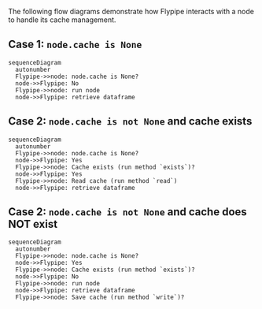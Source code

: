 The following flow diagrams demonstrate how Flypipe interacts with a node to handle its cache management.

## Case 1: `node.cache is None`

``` mermaid
sequenceDiagram
  autonumber
  Flypipe->>node: node.cache is None?
  node->>Flypipe: No
  Flypipe->>node: run node
  node->>Flypipe: retrieve dataframe 
```

## Case 2: `node.cache is not None` and cache exists

``` mermaid
sequenceDiagram
  autonumber
  Flypipe->>node: node.cache is None?
  node->>Flypipe: Yes
  Flypipe->>node: Cache exists (run method `exists`)?
  node->>Flypipe: Yes
  Flypipe->>node: Read cache (run method `read`)
  node->>Flypipe: retrieve dataframe 
```


## Case 2: `node.cache is not None` and cache does NOT exist
``` mermaid
sequenceDiagram
  autonumber
  Flypipe->>node: node.cache is None?
  node->>Flypipe: Yes
  Flypipe->>node: Cache exists (run method `exists`)?
  node->>Flypipe: No
  Flypipe->>node: run node
  node->>Flypipe: retrieve dataframe
  Flypipe->>node: Save cache (run method `write`)?
  
```